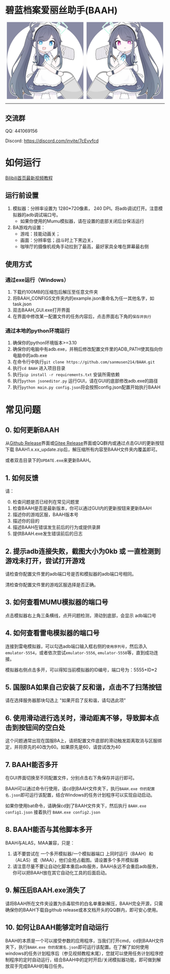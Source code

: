 # 碧蓝档案爱丽丝助手(BAAH)

<div style="display:flex;justify-content:space-around"><img src="../DATA/assets/aris.png" style="width:48%"/><img src="../DATA/assets/kei.png" style="width:48%"/></div>

---

## 交流群

QQ: 441069156

Discord: https://discord.com/invite/7cEvvfcd

# 如何运行

[Bilibili首页最新视频教程](https://space.bilibili.com/7331920?spm_id_from=333.1007.0.0)

## 运行前设置

1. 模拟器：分辨率设置为 1280*720像素， 240 DPI。将adb调试打开。注意模拟器的adb调试端口号。
   - 如果你使用的Mumu模拟器，请在设置的底部关闭后台保活运行
2. BA游戏内设置： 
   - 游戏：技能动画关；
   - 画面：分辨率低；战斗时上下黑边关，
   - 咖啡厅的摄像机视角手动拉到了最高，最好家具全堆在屏幕最右侧

## 使用方式

### 通过exe运行（Windows）

1. 下载约100MB的压缩包后解压至任意文件夹
2. 将BAAH_CONFIGS文件夹内的example.json重命名为任一其他名字，如task.json
3. 双击BAAH_GUI.exe打开界面
4. 在界面中修改某一配置文件的任务内容后，点击界面右下角的`保存并执行`

### 通过本地的python环境运行

1. 确保你的python环境版本>=3.10
2. 确保你的电脑中有adb.exe，并稍后修改配置文件里的ADB_PATH使其指向你电脑中的adb.exe
3. 在命令行中执行`git clone https://github.com/sanmusen214/BAAH.git`
4. 执行`cd BAAH` 进入项目目录
5. 执行`pip install -r requirements.txt` 安装所需依赖
6. 执行`python jsoneditor.py` 运行GUI，请在GUI的底部修改adb.exe的路径
7. 执行`python main.py config.json`将会按照config.json配置开始执行BAAH

# 常见问题

## 0. 如何更新BAAH

从[Github Release](https://github.com/sanmusen214/BAAH/releases/)界面或[Gitee Release](https://gitee.com/sammusen/BAAH/releases)界面或QQ群内或通过点击GUI的更新按钮下载 BAAH1.x.xx_update.zip后，解压缩所有内容至BAAH文件夹内覆盖即可。

或者双击目录下的`UPDATE.exe`来更新BAAH。

## 1. 如何反馈

请：

0. 检查问题是否已经列在常见问题里
1. 检查BAAH是否是最新版本，你可以通过GUI内的更新按钮来更新BAAH
2. 描述你的游戏区服，BAAH版本号
3. 描述你的目的
4. 描述BAAH在错误发生前后的行为或提供录屏
5. 提供BAAH.exe发生错误前后的日志

## 2. 提示adb连接失败，截图大小为0kb 或 一直检测到游戏未打开，尝试打开游戏

请检查你配置文件里的adb端口号是否和模拟器的adb端口号相同。

清检查你配置文件里的游戏区服选择是否正确。

## 3. 如何查看MUMU模拟器的端口号

点击模拟器右上角三条横线，点开问题检测，滑动到底部，会显示 adb端口号

## 4. 如何查看雷电模拟器的端口号

连接到雷电模拟器，可以勾选adb端口输入框右侧的`使用序列号`，然后添入`emulator-5554`，或者依次尝试`emulator-5556`, `emulator-5558`等，直到成功连接。

模拟器右侧点击多开，可以得知当前模拟器的ID编号，端口号为：5555+ID*2

## 5. 国服BA如果自己安装了反和谐，点击不了扫荡按钮

请在选择服务器那块勾选上 "如果开启了反和谐，请勾选此项"

## 6. 使用滑动进行选关时，滑动距离不够，导致脚本点击到按钮间的空白处

这个问题通常出现在国服BA上，请把配置文件底部的滑动触发距离取消与区服绑定，并将原先的40改为60。如果原先是60，请尝试改为40

## 7. BAAH能否多开

在GUI界面切换至不同配置文件，分别点击右下角保存并运行即可。

BAAH可以通过命令行使用，请cd到BAAH文件夹下，执行`BAAH.exe 你的配置名.json`即可运行该配置，结合Windows的任务计划程序可以实现自动启动。

如果你使用bat命令，请确保cd到了BAAH文件夹下，然后执行 `BAAH.exe config1.json` 接着执行 `BAAH.exe config2.json`

## 8. BAAH能否与其他脚本多开

BAAH与ALAS，MAA兼容，只是：

1. 请不要尝试在 一个多开模拟器/一个模拟器端口 上同时运行（BAAH）和（ALAS）或（MAA），他们会抢占截图。请设置多个多开模拟器
2. 请注意尽量不要让自动化脚本重启adb服务，BAAH永远不会重启adb服务，你可以把BAAH放在其它自动化工具的后面启动。

## 9. 解压后BAAH.exe消失了

请将BAAH所在文件夹设置为杀毒软件的白名单重新解压，BAAH完全开源，只需确保你的BAAH下载自github release或本文档开头的QQ群内，即可安心使用。

## 10. 如何让BAAH能够定时自动运行

BAAH的本质是一个可以接受参数的应用程序，当我们打开cmd，cd到BAAH文件夹下，执行`BAAH.exe 你的配置名.json`即可运行该配置。在了解了如何使用windows的任务计划程序后（参见视频教程末尾），您就可以使用任务计划程序控制程序的定时自动运行，结合BAAH中的定时开启/关闭模拟器功能，即可做到解放双手完成BAAH的每日任务。
